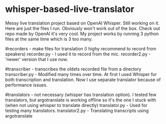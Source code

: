 # whisper-based-live-translator
Messy live translation project based on OpenAI Whisper. 
Still working on it. Here are just the files I run. Obviously won't work out of the box. 
Check out repo made by OpenAI it's very cool. My project works by running 3 python files at the same time which is 3 too many.

#recorders - make files for translation (I highy recommend to record from speakers)
recorder.py - I used it to record from the mic.
recorder2.py - 'newer' version that I use now.

#transcriber - transcribes the oldets recorded file from a directory
transcriber.py - Modified many times over time. At first I used Whisper for both transcription and translation. Now I use separate translator because of performance issues.

#translators - not necessary (whisper has translation option). I tested few translators, but argotranslate is working offline so it's the one I stuck with (when not using whisper to translate directly)
translator.py - Used for testing many translators. 
translator2.py - Translating transcripts using argotranslate
